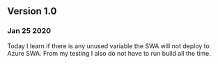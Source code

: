 ## Version 1.0
### Jan 25 2020
Today I learn if there is any unused variable the SWA will not deploy to Azure SWA. From my testing I also do not have to run build all the time.